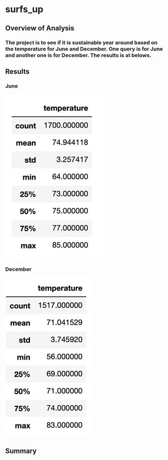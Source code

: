 # surfs_up

## Overview of Analysis

### The project is to see if it is sustainable year around based on the temperature for June and December. One query is for June and another one is for December. The results is at belows.

## Results

### June

![alt text](https://github.com/Herbert-0820/surfs_up/blob/main/June.jpeg)

### December

![alt text](https://github.com/Herbert-0820/surfs_up/blob/main/December.jpeg)

## Summary
